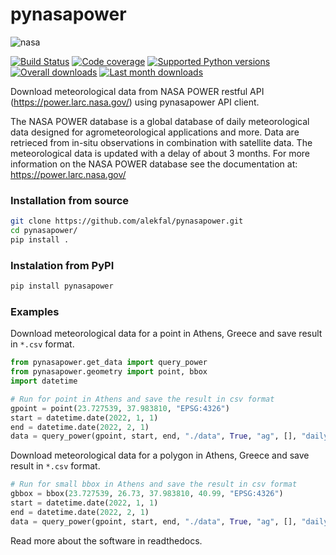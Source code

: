 # pynasapower
![nasa](https://user-images.githubusercontent.com/18232521/75673566-eb882880-5c8b-11ea-9a65-995f94b876bf.png)

[![Build Status](https://github.com/alekfal/pynasapower/actions/workflows/python-package.yml/badge.svg?branch=main)](https://github.com/alekfal/pynasapower/actions)
[![Code coverage](https://codecov.io/gh/alekfal/pynasapower/branch/main/graph/badge.svg)](https://codecov.io/gh/alekfal/pynasapower)
[![Supported Python versions](https://img.shields.io/pypi/pyversions/pynasapower.svg?style=flat-square)](https://pypi.org/project/pynasapower/)
[![Overall downloads](https://pepy.tech/badge/pynasapower)](https://pepy.tech/project/pynasapower)
[![Last month downloads](https://pepy.tech/badge/pynasapower/month)](https://pepy.tech/project/pynasapower)

Download meteorological data from NASA POWER restful API (https://power.larc.nasa.gov/) using pynasapower API client.

The NASA POWER database is a global database of daily meteorological data designed for agrometeorological applications and more. 
Data are retrieced from in-situ observations in combination with satellite data. The meteorological data is updated with a delay of about 3 months. For more information on the NASA POWER database see the documentation at: https://power.larc.nasa.gov/

### Installation from source

```bash
git clone https://github.com/alekfal/pynasapower.git
cd pynasapower/
pip install .
```

### Instalation from PyPI

```bash
pip install pynasapower
```

### Examples

Download meteorological data for a point in Athens, Greece and save result in `*.csv` format.

```python
from pynasapower.get_data import query_power
from pynasapower.geometry import point, bbox
import datetime

# Run for point in Athens and save the result in csv format
gpoint = point(23.727539, 37.983810, "EPSG:4326")
start = datetime.date(2022, 1, 1)
end = datetime.date(2022, 2, 1)
data = query_power(gpoint, start, end, "./data", True, "ag", [], "daily", "point", "csv")
```

Download meteorological data for a polygon in Athens, Greece and save result in `*.csv` format.

```python
# Run for small bbox in Athens and save the result in csv format
gbbox = bbox(23.727539, 26.73, 37.983810, 40.99, "EPSG:4326")
start = datetime.date(2022, 1, 1)
end = datetime.date(2022, 2, 1)
data = query_power(gpoint, start, end, "./data", True, "ag", [], "daily", "regional", "csv")
```

Read more about the software in readthedocs.